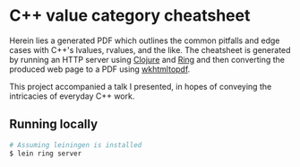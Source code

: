 # C++ value category cheatsheet

Herein lies a generated PDF which outlines the common pitfalls and edge cases
with C++'s lvalues, rvalues, and the like. The cheatsheet is generated by
running an HTTP server using [Clojure](https://clojure.org/) and
[Ring](https://github.com/ring-clojure/ring) and then converting the produced
web page to a PDF using [wkhtmltopdf](https://wkhtmltopdf.org/).

This project accompanied a talk I presented, in hopes of conveying the
intricacies of everyday C++ work.

## Running locally
```bash
# Assuming leiningen is installed
$ lein ring server
```
